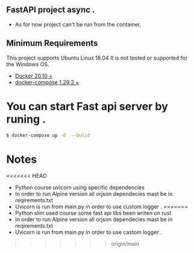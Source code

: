 ## FastAPI project async .

- As for now project can't be run from the container,

## Minimum Requirements
This project supports Ubuntu Linux 18.04  It is not tested or supported for the Windows OS.

- [Docker 20.10 +](https://docs.docker.com/)
- [docker-compose  1.29.2 + ](https://docs.docker.com/compose/)

 # You can start Fast api server by runing . 

```bash
$ docker-compose up -d  --bulid 
```

# Notes 
<<<<<<< HEAD
- Python  course uvicorn using specific dependencies
- In order to run Alpine version all orjson dependecies mast be in reqirements.txt 
- Uvicorn is run from main.py in order to use custom logger  .
=======
- Python slim used course some fast api libs been writen on rust 
- In order to run Alpine version all orjson dependecies mast be in reqirements.txt  
- Uvicorn is run from main.py in order to use castom logger  .
>>>>>>> origin/main
